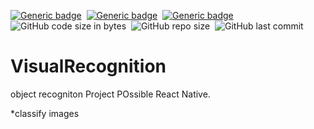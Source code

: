 [![Generic badge](https://img.shields.io/badge/Code-React-blue.svg)](https://shields.io/)&nbsp; [![Generic badge](https://img.shields.io/badge/Code-RubyOnRails-red.svg)](https://shields.io/)&nbsp; [![Generic badge](https://img.shields.io/badge/Code-JavaScript-yellow.svg)](https://shields.io/)&nbsp; ![GitHub code size in bytes](https://img.shields.io/github/languages/code-size/MarioR9/VisualRecognition)&nbsp; ![GitHub repo size](https://img.shields.io/github/repo-size/MarioR9/VisualRecognition?color=g&label=Repo%20Size)&nbsp; ![GitHub last commit](https://img.shields.io/github/last-commit/MarioR9/VisualRecognition)

# VisualRecognition

object recogniton Project
POssible React Native.

*classify images

